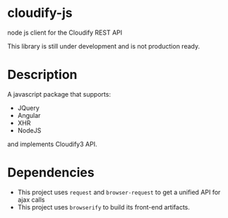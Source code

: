 # cloudify-js
node js client for the Cloudify REST API

This library is still under development and is not production ready.

# Description

A javascript package that supports:

 * JQuery
 * Angular
 * XHR
 * NodeJS

and implements Cloudify3 API.



# Dependencies

 * This project uses `request` and `browser-request` to get a unified API for ajax calls
 * This project uses `browserify` to build its front-end artifacts.
